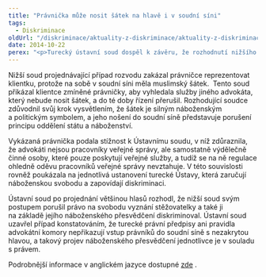```yaml
---
title: "Právnička může nosit šátek na hlavě i v soudní síni"
tags:
  - Diskriminace
oldUrl: "/diskriminace/aktuality-z-diskriminace/aktuality-z-diskriminace-2014/pravnicka-muze-nosit-satek-na-hlave-i-v-soudni-sini/"
date: 2014-10-22
perex: "<p>Turecký ústavní soud dospěl k závěru, že rozhodnutí nižšího soudu, které zakázalo právničce s šátkem na hlavě reprezentovat klientku, bylo projevem diskriminace.</p>"
---
```


<!-- imported from the old website -->

<p class="align-blok">Nižší soud projednávající případ rozvodu zakázal právničce reprezentovat klientku, protože na sobě v soudní síni měla muslimský šátek.  Tento soud přikázal klientce zmíněné právničky, aby vyhledala služby jiného advokáta, který nebude nosit šátek, a do té doby řízení přerušil. Rozhodující soudce zdůvodnil svůj krok vysvětlením, že šátek je silným náboženským a politickým symbolem, a jeho nošení do soudní síně představuje porušení principu oddělení státu a náboženství. </p><p class="align-blok">Vykázaná právnička podala stížnost k Ústavnímu soudu, v níž zdůraznila, že advokáti nejsou pracovníky veřejné správy, ale samostatně výdělečně činné osoby, které pouze poskytují veřejné služby, a tudíž se na ně regulace ohledně oděvu pracovníků veřejné správy nevztahuje. V této souvislosti rovněž poukázala na jednotlivá ustanovení turecké Ústavy, která zaručují náboženskou svobodu a zapovídají diskriminaci.</p><p class="align-blok">Ústavní soud po projednání většinou hlasů rozhodl, že nižší soud svým postupem porušil právo na svobodu vyznání stěžovatelky a také ji na základě jejího náboženského přesvědčení diskriminoval. Ústavní soud uzavřel případ konstatováním, že turecké právní předpisy ani pravidla advokátní komory nepřikazují vstup právníků do soudní síně s nezakrytou hlavou, a takový projev náboženského přesvědčení jednotlivce je v souladu s právem.</p><p class="align-baseline align-blok">Podrobnější informace v anglickém jazyce dostupné <a title="Otevření do nového okna" href="http://www.non-discrimination.net/content/media/TR-48-Turkish%20Constitutional%20Court%20finds%20discrimination%20and%20infringement%20of%20religious%20freedom%20against%20lawyer%20with%20a%20headscarf.pdf" target="_blank">zde</a> .</p>
